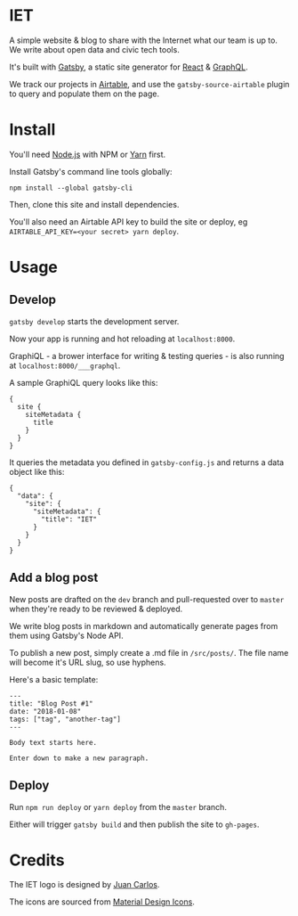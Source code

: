 # IET

A simple website & blog to share with the Internet what our team is up to. We write about open data and civic tech tools.

It's built with [Gatsby](https://www.gatsbyjs.org/), a static site generator for [React](https://reactjs.org/) & [GraphQL](http://graphql.org/).

We track our projects in [Airtable](https://airtable.com/), and use the `gatsby-source-airtable` plugin to query and populate them on the page.

# Install

You'll need [Node.js](https://nodejs.org/en/) with NPM or [Yarn](https://yarnpkg.com/en/) first.

Install Gatsby's command line tools globally:

`npm install --global gatsby-cli`

Then, clone this site and install dependencies.

You'll also need an Airtable API key to build the site or deploy, eg `AIRTABLE_API_KEY=<your secret> yarn deploy`.

# Usage

## Develop

`gatsby develop` starts the development server. 

Now your app is running and hot reloading at `localhost:8000`.

GraphiQL - a brower interface for writing & testing queries - is also running at `localhost:8000/___graphql`.

A sample GraphiQL query looks like this:
```
{
  site {
    siteMetadata {
      title
    }
  }
}
```
It queries the metadata you defined in `gatsby-config.js` and returns a data object like this:
```
{
  "data": {
    "site": {
      "siteMetadata": {
        "title": "IET"
      }
    }
  }
}
```

## Add a blog post

New posts are drafted on the `dev` branch and pull-requested over to `master` when they're ready to be reviewed & deployed.

We write blog posts in markdown and automatically generate pages from them using Gatsby's Node API.

To publish a new post, simply create a .md file in `/src/posts/`. The file name will become it's URL slug, so use hyphens.

Here's a basic template:

```
---
title: "Blog Post #1"
date: "2018-01-08"
tags: ["tag", "another-tag"]
---

Body text starts here.

Enter down to make a new paragraph.

```

## Deploy

Run `npm run deploy` or `yarn deploy` from the `master` branch.

Either will trigger `gatsby build` and then publish the site to `gh-pages`.

# Credits

The IET logo is designed by [Juan Carlos](https://github.com/juancatothe).

The icons are sourced from [Material Design Icons](https://materialdesignicons.com/).

